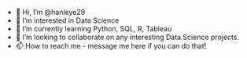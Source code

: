 - 👋 Hi, I’m @hanleye29
- 👀 I’m interested in Data Science
- 🌱 I’m currently learning Python, SQL, R, Tableau
- 💞️ I’m looking to collaborate on any interesting Data Science projects.
- 📫 How to reach me - message me here if you can do that!

<!---
hanleye29/hanleye29 is a ✨ special ✨ repository because its `README.md` (this file) appears on your GitHub profile.
You can click the Preview link to take a look at your changes.
--->
